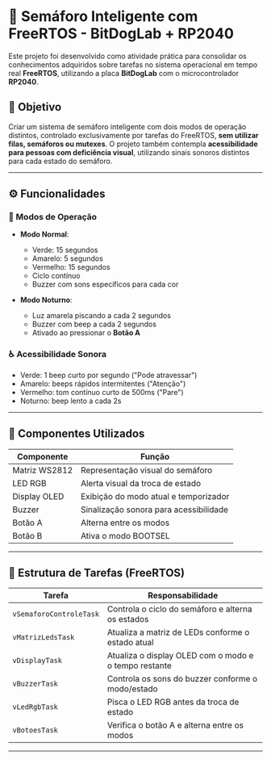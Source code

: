 # 🚦 Semáforo Inteligente com FreeRTOS - BitDogLab + RP2040

Este projeto foi desenvolvido como atividade prática para consolidar os conhecimentos adquiridos sobre tarefas no sistema operacional em tempo real **FreeRTOS**, utilizando a placa **BitDogLab** com o microcontrolador **RP2040**.

## 🎯 Objetivo

Criar um sistema de semáforo inteligente com dois modos de operação distintos, controlado exclusivamente por tarefas do FreeRTOS, **sem utilizar filas, semáforos ou mutexes**. O projeto também contempla **acessibilidade para pessoas com deficiência visual**, utilizando sinais sonoros distintos para cada estado do semáforo.

---

## ⚙️ Funcionalidades

### 🔄 Modos de Operação

- **Modo Normal**:
  - Verde: 15 segundos
  - Amarelo: 5 segundos
  - Vermelho: 15 segundos
  - Ciclo contínuo
  - Buzzer com sons específicos para cada cor

- **Modo Noturno**:
  - Luz amarela piscando a cada 2 segundos
  - Buzzer com beep a cada 2 segundos
  - Ativado ao pressionar o **Botão A**

### ♿ Acessibilidade Sonora

- Verde: 1 beep curto por segundo ("Pode atravessar")
- Amarelo: beeps rápidos intermitentes ("Atenção")
- Vermelho: tom contínuo curto de 500ms ("Pare")
- Noturno: beep lento a cada 2s

---

## 🧱 Componentes Utilizados

| Componente       | Função                                    |
|------------------|-------------------------------------------|
| Matriz WS2812    | Representação visual do semáforo          |
| LED RGB          | Alerta visual da troca de estado          |
| Display OLED     | Exibição do modo atual e temporizador     |
| Buzzer           | Sinalização sonora para acessibilidade    |
| Botão A          | Alterna entre os modos                    |
| Botão B          | Ativa o modo BOOTSEL                      |

---

## 🧵 Estrutura de Tarefas (FreeRTOS)

| Tarefa              | Responsabilidade                                      |
|---------------------|-------------------------------------------------------|
| `vSemaforoControleTask` | Controla o ciclo do semáforo e alterna os estados     |
| `vMatrizLedsTask`   | Atualiza a matriz de LEDs conforme o estado atual     |
| `vDisplayTask`      | Atualiza o display OLED com o modo e o tempo restante |
| `vBuzzerTask`       | Controla os sons do buzzer conforme o modo/estado     |
| `vLedRgbTask`       | Pisca o LED RGB antes da troca de estado              |
| `vBotoesTask`       | Verifica o botão A e alterna entre os modos           |

---
